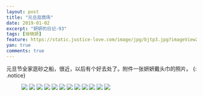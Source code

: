 ```yaml
---
layout: post
title: "元旦逛商场"
date: 2019-01-02
excerpt: "妍妍的日记-93"
tags: [徐晓妍]
feature: https://static.justice-love.com/image/jpg/bjtp3.jpg?imageView2/1/w/1200/h/500
yan: true
comments: true
---
```

元旦节全家逛砂之船，很近，以后有个好去处了。附件一张妍妍戴头巾的照片。
{: .notice}
<figure>
    <img src="{{ site.staticUrl }}/yanyan/image/yuandanshazhichuan1.jpg?imageslim&imageMogr2/auto-orient" />
    <img src="{{ site.staticUrl }}/yanyan/image/yuandanshazhichuan2.jpg?imageslim&imageMogr2/auto-orient" />
    <img src="{{ site.staticUrl }}/yanyan/image/yuandanshazhichuan3.jpg?imageslim&imageMogr2/auto-orient" />
    <img src="{{ site.staticUrl }}/yanyan/image/yuandanshazhichuan5.jpg?imageslim&imageMogr2/auto-orient" />
    <img src="{{ site.staticUrl }}/yanyan/image/yuandanshazhichuan6.jpg?imageslim&imageMogr2/auto-orient" />
    <img src="{{ site.staticUrl }}/yanyan/image/yuandanshazhichuan7.jpg?imageslim&imageMogr2/auto-orient" />
    <img src="{{ site.staticUrl }}/yanyan/image/yuandanshazhichuan8.jpg?imageslim&imageMogr2/auto-orient" />
    <img src="{{ site.staticUrl }}/yanyan/image/yuandanshazhichuan9.jpg?imageslim&imageMogr2/auto-orient" />
    <img src="{{ site.staticUrl }}/yanyan/image/yuandanshazhichuan10.jpg?imageslim&imageMogr2/auto-orient" />
    <img src="{{ site.staticUrl }}/yanyan/image/yuandanshazhichuan11.jpg?imageslim&imageMogr2/auto-orient" />
    <img src="{{ site.staticUrl }}/yanyan/image/yuandanshazhichuan12.jpg?imageslim&imageMogr2/auto-orient" />
    <img src="{{ site.staticUrl }}/yanyan/image/yuandanshazhichuan4.jpg?imageslim&imageMogr2/auto-orient" />
</figure>
